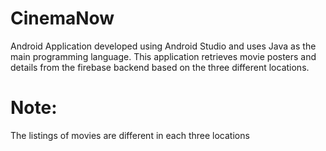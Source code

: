# CinemaNow
Android Application developed using Android Studio and uses Java as the main programming language. This application retrieves movie posters and details from the firebase backend based on the three different locations.

# Note:
The listings of movies are different in each three locations
